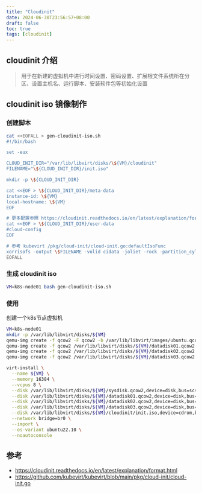 ```yaml
---
title: "Cloudinit"
date: 2024-06-30T23:56:57+08:00
draft: false
toc: true
tags: [cloudinit]
---
```


## cloudinit 介绍

> 用于在新建的虚拟机中进行时间设置、密码设置、扩展根文件系统所在分区、设置主机名、运行脚本、安装软件包等初始化设置

## cloudinit iso 镜像制作

### 创建脚本

```bash
cat <<EOFALL > gen-cloudinit-iso.sh
#!/bin/bash

set -eux

CLOUD_INIT_DIR="/var/lib/libvirt/disks/\${VM}/cloudinit"
FILENAME="\${CLOUD_INIT_DIR}/init.iso"

mkdir -p \${CLOUD_INIT_DIR}

cat <<EOF > \${CLOUD_INIT_DIR}/meta-data
instance-id: \${VM}
local-hostname: \${VM}
EOF

# 更多配置参照 https://cloudinit.readthedocs.io/en/latest/explanation/format.html
cat <<EOF > \${CLOUD_INIT_DIR}/user-data
#cloud-config
EOF

# 参考 kubevirt /pkg/cloud-init/cloud-init.go:defaultIsoFunc
xorrisofs -output \$FILENAME -volid cidata -joliet -rock -partition_cyl_align on \${CLOUD_INIT_DIR}/user-data \${CLOUD_INIT_DIR}/meta-data
EOFALL
```

### 生成 cloudinit iso

```bash
VM=k8s-node01 bash gen-cloudinit-iso.sh
```

### 使用

创建一个k8s节点虚拟机

```bash
VM=k8s-node01
mkdir -p /var/lib/libvirt/disks/${VM}
qemu-img create -f qcow2 -F qcow2 -b /var/lib/libvirt/images/ubuntu.qcow2 /var/lib/libvirt/disks/${VM}/sysdisk.qcow2 200G
qemu-img create -f qcow2 /var/lib/libvirt/disks/${VM}/datadisk01.qcow2 500G
qemu-img create -f qcow2 /var/lib/libvirt/disks/${VM}/datadisk02.qcow2 500G
qemu-img create -f qcow2 /var/lib/libvirt/disks/${VM}/datadisk03.qcow2 500G

virt-install \
  --name ${VM} \
  --memory 16384 \
  --vcpus 8 \
  --disk /var/lib/libvirt/disks/${VM}/sysdisk.qcow2,device=disk,bus=scsi \
  --disk /var/lib/libvirt/disks/${VM}/datadisk01.qcow2,device=disk,bus=scsi \
  --disk /var/lib/libvirt/disks/${VM}/datadisk02.qcow2,device=disk,bus=scsi \
  --disk /var/lib/libvirt/disks/${VM}/datadisk03.qcow2,device=disk,bus=scsi \
  --disk /var/lib/libvirt/disks/${VM}/cloudinit/init.iso,device=cdrom,bus=scsi \
  --network bridge=br0 \
  --import \
  --os-variant ubuntu22.10 \
  --noautoconsole
```

## 参考

- https://cloudinit.readthedocs.io/en/latest/explanation/format.html
- https://github.com/kubevirt/kubevirt/blob/main/pkg/cloud-init/cloud-init.go